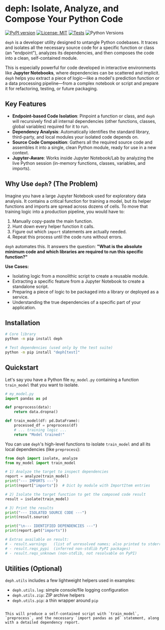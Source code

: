 # deph: Isolate, Analyze, and Compose Your Python Code

[![PyPI version](https://badge.fury.io/py/deph.svg)](https://badge.fury.io/py/deph) [![License: MIT](https://img.shields.io/badge/License-MIT-yellow.svg)](https://opensource.org/licenses/MIT)
[![Tests](https://github.com/OWNER/REPO/actions/workflows/python-test.yml/badge.svg)](https://github.com/OWNER/REPO/actions/workflows/python-test.yml) ![Python Versions](https://img.shields.io/badge/python-3.9%20%7C%203.10%20%7C%203.11%20%7C%203.12%20%7C%203.13-blue)

<!-- Replace OWNER/REPO above with your GitHub org/user and repository name -->

`deph` is a developer utility designed to untangle Python codebases. It traces and isolates all the necessary source code for a specific function or class (an "endpoint"), analyzes its dependencies, and then composes the code into a clean, self-contained module.

This is especially powerful for code developed in interactive environments like **Jupyter Notebooks**, where dependencies can be scattered and implicit. `deph` helps you extract a piece of logic—like a model's prediction function or a data processing pipeline—from a complex notebook or script and prepare it for refactoring, testing, or future packaging.

## Key Features

-   **Endpoint-based Code Isolation**: Pinpoint a function or class, and `deph` will recursively find all internal dependencies (other functions, classes, global variables) required for it to run.
-   **Dependency Analysis**: Automatically identifies the standard library, third-party, and local modules your isolated code depends on.
-   **Source Code Composition**: Gathers all the required source code and assembles it into a single, clean Python module, ready for use in a new context.
-   **Jupyter-Aware**: Works inside Jupyter Notebook/Lab by analyzing the live Python session (in-memory functions, classes, variables, and imports).

## Why Use `deph`? (The Problem)

Imagine you have a large Jupyter Notebook used for exploratory data analysis. It contains a critical function for training a model, but its helper functions and imports are spread across dozens of cells. To move that training logic into a production pipeline, you would have to:

1.  Manually copy-paste the main function.
2.  Hunt down every helper function it calls.
3.  Figure out which `import` statements are actually needed.
4.  Repeat this process until the code runs without errors.

`deph` automates this. It answers the question: **"What is the absolute minimum code and which libraries are required to run this specific function?"**

**Use Cases:**

-   Isolating logic from a monolithic script to create a reusable module.
-   Extracting a specific feature from a Jupyter Notebook to create a standalone script.
-   Preparing a piece of logic to be packaged into a library or deployed as a service.
-   Understanding the true dependencies of a specific part of your application.

## Installation

```bash
# Core library
python -m pip install deph

# Test dependencies (used only by the test suite)
python -m pip install "deph[test]"
```

## Quickstart

Let's say you have a Python file `my_model.py` containing a function `train_model` that you want to isolate.

```python
# my_model.py
import pandas as pd

def preprocess(data):
    return data.dropna()

def train_model(df: pd.DataFrame):
    processed_df = preprocess(df)
    # ... training logic ...
    return "Model trained!"
```

You can use `deph`'s high-level functions to isolate `train_model` and all its local dependencies (like `preprocess`):

```python
from deph import isolate, analyze
from my_model import train_model

# 1) Analyze the target to inspect dependencies
report = analyze(train_model)
print("--- IMPORTS ---")
print(report["imports"])  # Dict by module with ImportItem entries

# 2) Isolate the target function to get the composed code result
result = isolate(train_model)

# 3) Print the results
print("--- ISOLATED SOURCE CODE ---")
print(result.source)

print("\n--- IDENTIFIED DEPENDENCIES ---")
print(report.get("imports"))

# Extras available on result:
# - result.warnings   (list of unresolved names; also printed to stderr)
# - result.reqs_pypi  (inferred non-stdlib PyPI packages)
# - result.reqs_unknown (non-stdlib, not resolvable on PyPI)

```

## Utilities (Optional)

`deph.utils` includes a few lightweight helpers used in examples:

- `deph.utils.log`: simple console/file logging configuration
- `deph.utils.zip`: ZIP archive helpers
- `deph.utils.pip`: a thin wrapper around `pip`
```

This will produce a self-contained script with `train_model`, `preprocess`, and the necessary `import pandas as pd` statement, along with a detailed dependency report.
